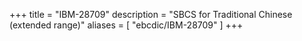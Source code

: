 +++
title = "IBM-28709"
description = "SBCS for Traditional Chinese (extended range)"
aliases = [ "ebcdic/IBM-28709" ]
+++
